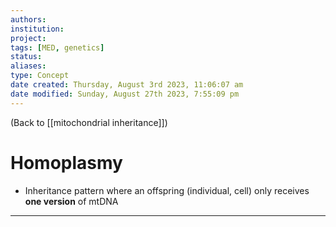 ```yaml
---
authors: 
institution: 
project: 
tags: [MED, genetics]
status: 
aliases: 
type: Concept
date created: Thursday, August 3rd 2023, 11:06:07 am
date modified: Sunday, August 27th 2023, 7:55:09 pm
---
```


(Back to [[mitochondrial inheritance]])

# Homoplasmy

- Inheritance pattern where an offspring (individual, cell) only receives **one version** of  mtDNA

---
